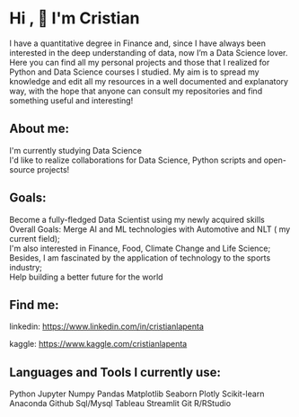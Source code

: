# Hi , :clap: I'm Cristian

I have a  quantitative degree in Finance and, since I have always been interested in the deep understanding of data, now I’m a Data Science lover.
Here you can find all my personal projects and those that I realized for Python and Data Science courses I studied.
My aim is to spread my knowledge and edit all my resources in a well documented and explanatory way, with the hope that anyone can consult my repositories and find something useful and interesting!

## About me:
I'm currently studying Data Science <br>
I'd like to realize collaborations for Data Science, Python scripts and open-source projects!
## Goals:
Become a fully-fledged Data Scientist using my newly acquired skills<br>
Overall Goals:
Merge AI and ML technologies with Automotive and NLT ( my current field);<br>
I'm also interested in Finance, Food, Climate Change and Life Science;<br>
Besides, I am fascinated by the application of technology to the sports industry;<br>
Help building a better future for the world<br>


##  Find me:

linkedin: https://www.linkedin.com/in/cristianlapenta

kaggle: https://www.kaggle.com/cristianlapenta

## Languages and Tools I currently use:

Python Jupyter Numpy Pandas Matplotlib Seaborn Plotly Scikit-learn Anaconda Github Sql/Mysql Tableau Streamlit Git R/RStudio




